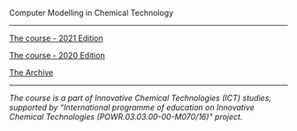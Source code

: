 Computer Modelling in Chemical Technology

---

[The course - 2021 Edition](2021/README.md)

[The course - 2020 Edition](2020/README.md)

[The Archive](archive/README.md)


---


_The course is a part of Innovative Chemical Technologies (ICT) studies, supported by “International programme of education on Innovative Chemical Technologies (POWR.03.03.00-00-M070/16)" project._
